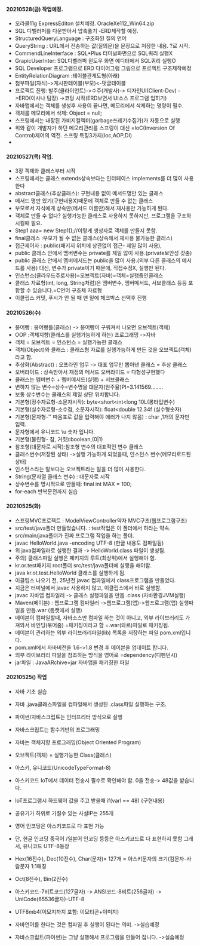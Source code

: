 #### 20210528(금) 작업예정.
- 오라클11g ExpressEditon 설치예정. OracleXe112_Win64.zip
- SQL 디벨러퍼를 다운받아서 압축풀기 -ERD제작할 예정.
- StructuredQueryLanguage : 구조화된 질의 언어
- QueryString : URL에서 전송하는 값(질의문)을 문장으로 저장한 내용. ?로 시작.
- CommendLineInterface : SQL*Plus 터미널화면으로 SQL쿼리 실행X
- GrapicUserInter: SQL디벨러퍼 윈도우 화면 에디터에서 SQL쿼리 실행O
- SQL Developer 프로그램으로 ERD 다이어그램 그림으로 프로젝트 구조제작예정
- EntityRelationDiagram :테이블관계도형(아래)
- 첨부파일(자식)->게시판테이블(부모)<-댓글테이블
- 프로젝트 진행: 발주(클라이언트)->수주(개발사)-> 디자인UI(Client-Dev) ->ERD(이사나 팀장) ->코딩 시작(ERD보면서 UI소스 프로그램 입히기)
- 자바앱에서는 객체를 생성후 사용이 끝나면, 메모리에서 삭제하는 명령이 필수.
- 객체를 메모리에서 삭제: Object = null;
- 스프링에서는 내장된 가비지컬렉터(garbage쓰레기수집가)가 자동으로 실행
- 위와 같이 개발자가 하던 메모리관리를 스프링이 대신 =IoC(Inversion Of Control)제어의 역전. 스프링 특징3가지(Ioc,AOP,DI)
-  

#### 20210527(목) 작업.
- 3장 객체와 클래스부터 시작
- 스프링에서는 클래스 extends상속보다는 인터페이스 implements를 더 많이 사용한다
- abstract클래스(추상클래스): 구현내용 없이 메서드명만 있는 클래스
- 메서드 명만 있기(구현내용X)때문에 객체로 만들 수 없는 클래스
- 부모로서 자식에게 상속만(메서드 이름만)해서 재사용만 가능하게 된다.
- 객체로 만들 수 없다? 실행가능한 클래스로 사용하지 못하지만, 프로그램을 구조화 시킬때 필요.
- Step1 aaa= new Step1();//이렇게 생성자로 객체를 만들지 못함.
- final클래스 :부모가 될 수 없는 클래스(상속해서 재사용 불가능한 클래스)
- 접근제어자 : public(패키지 위치에 상관없이 접근- 제일 많이 사용),
- public 클래스 안에서 멤버변수는 private를 제일 많이 사용.(private보안성 갖춤)
- public 클래스 안에서 멤버메서드는 public을 많이 사용.(외부 다른 클래스의 메서드를 사용) 대신, 변수가 private이기 때문에, 직접수정X, 실행만 된다.
- 인스턴스(클라우드주로사용)=오브젝트(자바)=객체=실행중인클래스
- 클래스 자료형(int, long, String처럼)은 멤버변수, 멤버메서드, 서브클래스 등등 포함할 수 있습니다.=C언어 구조체 자료형
- 이클립스 커밋, 푸시가 안 될 때 맨 밑에 체크박스 선택후 진행

#### 20210526(수)
- 붕어빵 : 붕어빵틀(클래스) -> 붕어빵이 구워져서 나오면 오브젝트(객체)
- OOP :객체지향(클래스를 실행가능하게 하는) 프로그래밍 ->자바
- 객체 = 오브젝트 = 인스턴스 = 실행가능한 클래스
- 객체(Object)와 클래스 : 클래스형 자료를 실행가능하게 만든 것을 오브젝트(객체)라고 함.
- 추상화(Abstract) : 오프라인 업무 -> 대표 업무만 뽑아낸 클래스 = 추상 클래스
- 오버라이드 : 상속받아서 재정의 메서드 오버라이드 = 다형성구현했다
- 클래스는 멤버변수 + 멤버메서드(실행) + 서브클래스
- 변하지 않는 변수=상수=변수명을 대문자(원주율)PI=3.141569........
- 보통 상수변수는 클래스의 제일 상단 위치합니다.
- 기본형(정수자료형-소문자시작): byte<short<int<long 10L(롱타입변수)
- 기본형(실수자료형-소수점, 소문자시작): float<double 12.34f (실수형숫자)
- 기본형(문자형-'' 따옴표로 값을 입력해야 에러가 나지 않음) : char ,1개의 문자만 입력.
- 문자형에서 유니코드 \u 숫자 입니다.
- 기본형(불린형- 참, 거짓):boolean,(0|1)
- 참조형(대문자로 시작):참조형 변수의 대표적인 변수 클래스
- 클래스변수(저장된 상태) ->실행 가능하게 되었을때, 인스턴스 변수(메모리로드된 상태)
- 인스턴스라는 말보다는 오브젝트라는 말을 더 많이 사용한다.
- String(문자열 클래스 변수) : 대문자로 시작
- 상수변수를 명시적으로 만들때: final int MAX = 100;
- for-each 반복문전까지 실습

#### 20210525(화)
- 스프링MVC프로젝트 : ModelViewController약자 MVC구조(웹프로그램구조)
- src/test/java폴더 만들었습니다. : test작업은 이 폴더에서 하라는 약속.
- src/main/java폴더가 진짜 프로그램 작업을 하는 폴더.
- javac HelloWorld.java -encoding UTF-8 (한글 내용도 컴파일됨)
- 위 java컴파일러로 실행한 결과 -> HelloWorld.class 파일이 생성됨.
- 주의) 클래스파일 실행은 패키지의 루트(최상위)에서 실행해야 함.
- kr.or.test패키지 root폴더 src/test/java폴더에 실행을 해야함.
- java kr.ot.test.HelloWorld 클래스를 실행하게 됨.
- 이클립스 나오기 전, 25년전 javac 컴파일에서 class프로그램을 만들었다.
- 지금은 터미널에서 javac 사용하지 않고, 이클립스에서 바로 실행함.
- javac 자바앱 컴파일러 -> 클래스 실행파일을 만듬 .class (자바환경JVM실행)
- Maven(메이븐) : 웹프로그램 컴파일러 ->웹프로그램(앱)->웹프로그램(앱) 실행파일을 만듬.war (톰캣에서 실행)
- 메이븐이 컴파일할때, 자바소스만 컴파일 하는 것이 아니고, 외부 라이브러리도 가져와서 바인딩(묶어줌) =패키징이라고 함 =.war(와르)파일로 패키징됨.
- 메이븐이 관리하는 외부 라이브러리파일(lib) 목록을 저장하는 파일 pom.xml입니다.
- pom.xml에서 자바버전을 1.6->1.8 변경 후 메이븐을 업데이트 합니다.
- 외부 라이브러리 파일을 참조하는 방식을 영어로 =dependency(디펜던시)
- jar파일 : JavaARchive=jar 자바앱을 패키징한 파일

#### 20210525() 작업
- 자바 기초 실습
- 자바 .java클래스파일을 컴파일해서 생성된 .class파일 실행하는 구조.

- 파이썬/자바스크립트는 인터프리터 방식으로 실행
- 자바스크립트는 함수기반의 프로그래밍
- 자바는 객체지향 프로그래밍(Object Oriented Program)
- 오브젝트(객체) = 실행가능한 Class(클래스)
- 아스키, 유니코드(UnicodeTypeFormat-8)
- 아스키코드 IoT에서 데이터 전송시 필수로 확인해야 함. 0을 전송-> 48값을 받습니다.
- IoT프로그램시 하드웨어 값을 주고 받을때 if(varl == 48) {구현내용}
- 공유기가 하위로 가질수 있는 사설IP는 255개 
- 영어 인코딩은 아스키코드로 다 표현 가능
- 단, 한글 인코딩 중국어 /일본어 인코딩 등등은 아스키코드로 다 표현하지 못함 그래서, 유니코드 UTF-8등장
- Hex(16진수), Dec(10진수), Char(문자)= 127개 = 아스키문자의 크기(컴문자-사람문자 1:1매칭
- Oct(8진수), Bin(2진수)
- 아스키코드-7비트코드(127글자) -> ANSI코드-8비트(256글자) -> UniCode(65536글자)-UTF-8
- UTF8mb4(이모지까지 포함: 이모티콘+이미지)
- 자바언어를 한다는 것은 컴파일 후 실행이 된다는 의미. ->실습예정
- 자바스크립트(파이썬)는 그냥 실행해서 프로그램을 만들어 집니다. ->실습예정